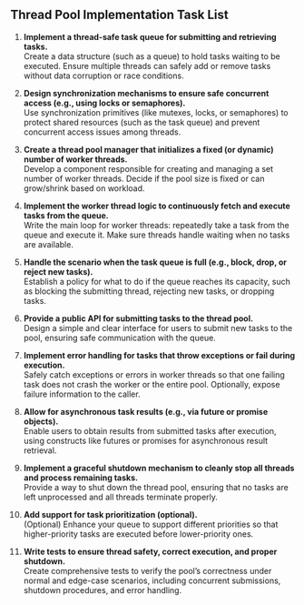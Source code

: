 ## Thread Pool Implementation Task List

1. **Implement a thread-safe task queue for submitting and retrieving tasks.**  
   Create a data structure (such as a queue) to hold tasks waiting to be executed. Ensure multiple threads can safely add or remove tasks without data corruption or race conditions.

2. **Design synchronization mechanisms to ensure safe concurrent access (e.g., using locks or semaphores).**  
   Use synchronization primitives (like mutexes, locks, or semaphores) to protect shared resources (such as the task queue) and prevent concurrent access issues among threads.

3. **Create a thread pool manager that initializes a fixed (or dynamic) number of worker threads.**  
   Develop a component responsible for creating and managing a set number of worker threads. Decide if the pool size is fixed or can grow/shrink based on workload.

4. **Implement the worker thread logic to continuously fetch and execute tasks from the queue.**  
   Write the main loop for worker threads: repeatedly take a task from the queue and execute it. Make sure threads handle waiting when no tasks are available.

5. **Handle the scenario when the task queue is full (e.g., block, drop, or reject new tasks).**  
   Establish a policy for what to do if the queue reaches its capacity, such as blocking the submitting thread, rejecting new tasks, or dropping tasks.

6. **Provide a public API for submitting tasks to the thread pool.**  
   Design a simple and clear interface for users to submit new tasks to the pool, ensuring safe communication with the queue.

7. **Implement error handling for tasks that throw exceptions or fail during execution.**  
   Safely catch exceptions or errors in worker threads so that one failing task does not crash the worker or the entire pool. Optionally, expose failure information to the caller.

8. **Allow for asynchronous task results (e.g., via future or promise objects).**  
   Enable users to obtain results from submitted tasks after execution, using constructs like futures or promises for asynchronous result retrieval.

9. **Implement a graceful shutdown mechanism to cleanly stop all threads and process remaining tasks.**  
   Provide a way to shut down the thread pool, ensuring that no tasks are left unprocessed and all threads terminate properly.

10. **Add support for task prioritization (optional).**  
    (Optional) Enhance your queue to support different priorities so that higher-priority tasks are executed before lower-priority ones.

11. **Write tests to ensure thread safety, correct execution, and proper shutdown.**  
    Create comprehensive tests to verify the pool’s correctness under normal and edge-case scenarios, including concurrent submissions, shutdown procedures, and error handling.
